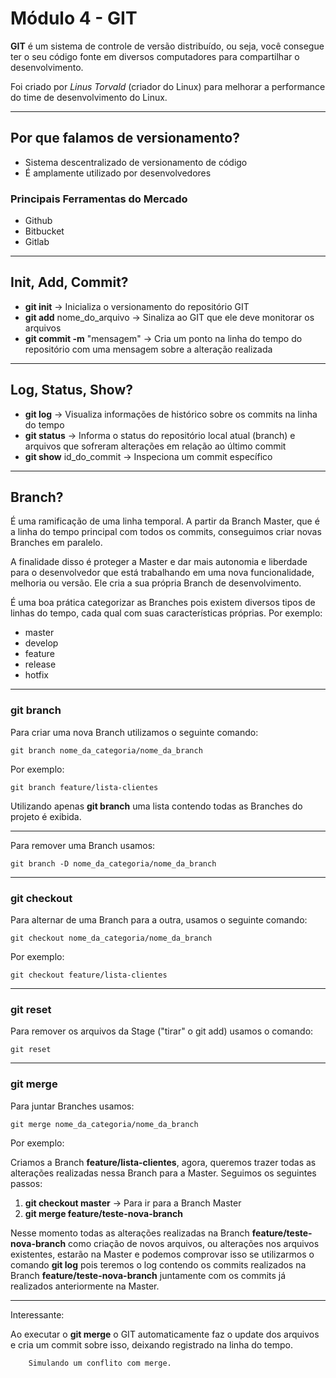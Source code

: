 # Módulo 4 - GIT

**GIT** é um sistema de controle de versão distribuído, ou seja, você consegue ter o seu código fonte em diversos computadores para compartilhar o desenvolvimento.

Foi criado por *Linus Torvald* (criador do Linux) para melhorar a performance do time de desenvolvimento do Linux.
___
## Por que falamos de versionamento?

- Sistema descentralizado de versionamento de código
- É amplamente utilizado por desenvolvedores

### Principais Ferramentas do Mercado

- Github
- Bitbucket
- Gitlab

___
## Init, Add, Commit?

- **git init** -> Inicializa o versionamento do repositório GIT
- **git add** nome_do_arquivo -> Sinaliza ao GIT que ele deve monitorar os arquivos
- **git commit -m** "mensagem" -> Cria um ponto na linha do tempo do repositório com uma mensagem sobre a alteração realizada

___
## Log, Status, Show?

- **git log** -> Visualiza informações de histórico sobre os commits na linha do tempo
- **git status** -> Informa o status do repositório local atual (branch) e arquivos que sofreram alterações em relação ao último commit
- **git show** id_do_commit -> Inspeciona um commit específico

___
## Branch?

É uma ramificação de uma linha temporal. A partir da Branch Master, que é a linha do tempo principal com todos os commits, conseguimos criar novas Branches em paralelo.

A finalidade disso é proteger a Master e dar mais autonomia e liberdade para o desenvolvedor que está trabalhando em uma nova funcionalidade, melhoria ou versão. Ele cria a sua própria Branch de desenvolvimento.

É uma boa prática categorizar as Branches pois existem diversos tipos de linhas do tempo, cada qual com suas características próprias. Por exemplo:

- master
- develop
- feature
- release
- hotfix

___
### git branch
Para criar uma nova Branch utilizamos o seguinte comando:

    git branch nome_da_categoria/nome_da_branch

Por exemplo:

    git branch feature/lista-clientes

Utilizando apenas **git branch** uma lista contendo todas as Branches do projeto é exibida.
___
Para remover uma Branch usamos:

    git branch -D nome_da_categoria/nome_da_branch
___
### git checkout
Para alternar de uma Branch para a outra, usamos o seguinte comando:

    git checkout nome_da_categoria/nome_da_branch

Por exemplo:

    git checkout feature/lista-clientes
___
### git reset
Para remover os arquivos da Stage ("tirar" o git add) usamos o comando:

    git reset
___
### git merge
Para juntar Branches usamos:

    git merge nome_da_categoria/nome_da_branch

Por exemplo:

Criamos a Branch **feature/lista-clientes**, agora, queremos trazer todas as alterações realizadas nessa Branch para a Master. Seguimos os seguintes passos:

1. **git checkout master** -> Para ir para a Branch Master
2. **git merge feature/teste-nova-branch**

Nesse momento todas as alterações realizadas na Branch **feature/teste-nova-branch** como criação de novos arquivos, ou alterações nos arquivos existentes, estarão na Master e podemos comprovar isso se utilizarmos o comando **git log** pois teremos o log contendo os commits realizados na Branch **feature/teste-nova-branch** juntamente com os commits já realizados anteriormente na Master.
___
Interessante:

Ao executar o **git merge** o GIT automaticamente faz o update dos arquivos e cria um commit sobre isso, deixando registrado na linha do tempo.

        Simulando um conflito com merge.